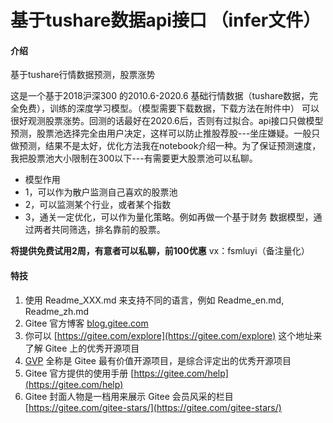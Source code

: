 # 基于tushare数据api接口 （infer文件）

#### 介绍
基于tushare行情数据预测，股票涨势

这是一个基于2018沪深300 的2010.6-2020.6 基础行情数据（tushare数据，完全免费），训练的深度学习模型。（模型需要下载数据，下载方法在附件中）
可以很好观测股票涨势。回测的话最好在2020.6后，否则有过拟合。api接口只做模型预测，股票池选择完全由用户决定，这样可以防止推股荐股---坐庄嫌疑。一般只做预测，结果不是太好，优化方法我在notebook介绍一种。为了保证预测速度，我把股票池大小限制在300以下---有需要更大股票池可以私聊。
* 模型作用
* 1，可以作为散户监测自己喜欢的股票池
* 2，可以监测某个行业，或者某个指数
* 3，通关一定优化，可以作为量化策略。例如再做一个基于财务
数据模型，通过两者共同筛选，排名靠前的股票。

****将提供免费试用2周，有意者可以私聊，前100优惠****
vx：fsmluyi（备注量化）
#### 特技

1.  使用 Readme\_XXX.md 来支持不同的语言，例如 Readme\_en.md, Readme\_zh.md
2.  Gitee 官方博客 [blog.gitee.com](https://blog.gitee.com)
3.  你可以 [https://gitee.com/explore](https://gitee.com/explore) 这个地址来了解 Gitee 上的优秀开源项目
4.  [GVP](https://gitee.com/gvp) 全称是 Gitee 最有价值开源项目，是综合评定出的优秀开源项目
5.  Gitee 官方提供的使用手册 [https://gitee.com/help](https://gitee.com/help)
6.  Gitee 封面人物是一档用来展示 Gitee 会员风采的栏目 [https://gitee.com/gitee-stars/](https://gitee.com/gitee-stars/)
